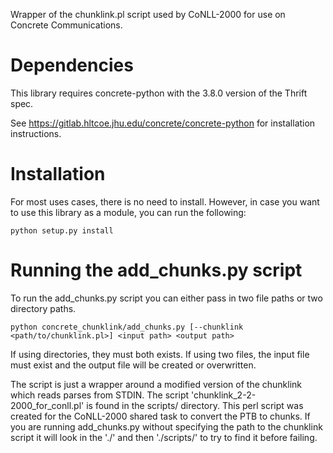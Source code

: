Wrapper of the chunklink.pl script used by CoNLL-2000 for use on Concrete Communications.

# Dependencies

This library requires concrete-python with the 3.8.0 version of the
Thrift spec.

See https://gitlab.hltcoe.jhu.edu/concrete/concrete-python for
installation instructions.

# Installation

For most uses cases, there is no need to install. However, in case you
want to use this library as a module, you can run the following:

    python setup.py install

# Running the add_chunks.py script

To run the add_chunks.py script you can either pass in two file paths
or two directory paths.

    python concrete_chunklink/add_chunks.py [--chunklink <path/to/chunklink.pl>] <input path> <output path>

If using directories, they must both exists. If using two files, the
input file must exist and the output file will be created or
overwritten.

The script is just a wrapper around a modified version of the
chunklink which reads parses from STDIN. The script
'chunklink_2-2-2000_for_conll.pl' is found in the scripts/
directory. This perl script was created for the CoNLL-2000 shared task
to convert the PTB to chunks. If you are running add_chunks.py without
specifying the path to the chunklink script it will look in the './'
and then './scripts/' to try to find it before failing.
